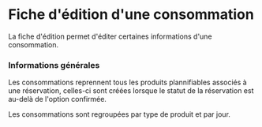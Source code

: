 # Fiche d'édition d'une consommation

La fiche d'édition permet d'éditer certaines informations d'une consommation.

### Informations générales

Les consommations reprennent tous les produits plannifiables associés à une réservation, celles-ci sont créées lorsque le statut de la réservation est au-delà de l'option confirmée.

Les consommations sont regroupées par type de produit et par jour.






